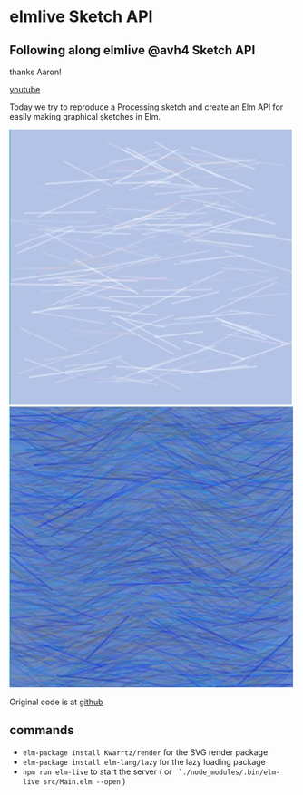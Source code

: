 # elmlive Sketch API

## Following along elmlive @avh4 Sketch API

thanks Aaron!

[youtube](https://www.youtube.com/watch?v=202uclkgIdc)

Today we try to reproduce a Processing sketch and create an Elm API for easily making graphical sketches in Elm.

![Random shapes](random-shapes.jpg) ![final Random Shapes ](random-shapes2.jpg)

Original code is at [github](https://github.com/avh4-experimental/elm-graphics/tree/ElmLive-2016-10-30)

## commands

- `elm-package install Kwarrtz/render` for the SVG render package
- `elm-package install elm-lang/lazy` for the lazy loading package
- `npm run elm-live` to start the server ( or `` `./node_modules/.bin/elm-live src/Main.elm --open`` )
